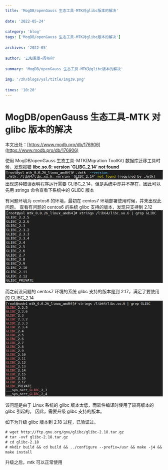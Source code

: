 ```yaml
---
title: 'MogDB/openGauss 生态工具-MTK对glibc版本的解决'

date: '2022-05-24'

category: 'blog'
tags: ['MogDB/openGauss 生态工具-MTK对glibc版本的解决']

archives: '2022-05'

author: '云和恩墨-阎书利'

summary: 'MogDB/openGauss 生态工具-MTK对glibc版本的解决'

img: '/zh/blogs/ysl/title/img39.png'

times: '10:20'
---
```


# MogDB/openGauss 生态工具-MTK 对 glibc 版本的解决

本文出处：[https://www.modb.pro/db/176906](https://www.modb.pro/db/176906)

使用 MogDB/openGauss 生态工具-MTK(Migration ToolKit) 数据库迁移工具时候，发现报错
**libc.so.6: version `GLIBC_2.14’ not found**
<img src='./figures/20211124-4c0ac902-474e-4fd6-ad4a-9d60029bf2e1.png'>
出现这种错误表明程序运行需要 GLIBC_2.14，但是系统中却并不存在，因此可以先用 strings 命令查看下系统中的 GLIBC 版本

有问题环境为 centos6 的环境，最初在 centos7 环境部署使用时候，并未出现此问题。
查看有问题的 centos6 的系统 glibc 支持的版本，发现只支持到 2.12
<img src='./figures/20211124-f8c9b45c-63c2-4445-8c6e-b4de961d9a09.png'>

而之前没问题的 centos7 环境的系统 glibc 支持的版本是到 2.17，满足了要使用的 GLIBC_2.14
<img src='./figures/20211124-29242326-2407-49cc-80e8-95e826d7f540.png'>

该问题是由于 Linux 系统的 glibc 版本太低，而软件编译时使用了较高版本的 glibc 引起的。
因此，需要升级 glibc 支持的版本。

如下为升级 glibc 版本到 2.18 过程，已验证过。

```
# wget http://ftp.gnu.org/gnu/glibc/glibc-2.18.tar.gz
# tar -xvf glibc-2.18.tar.gz
# cd glibc-2.18
# mkdir build && cd build && ../configure --prefix=/usr && make -j4 && make install

```

升级之后，mtk 可以正常使用
